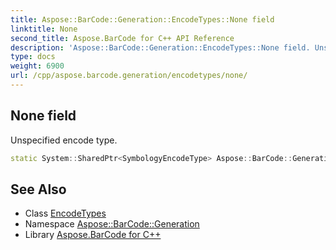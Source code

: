 ```yaml
---
title: Aspose::BarCode::Generation::EncodeTypes::None field
linktitle: None
second_title: Aspose.BarCode for C++ API Reference
description: 'Aspose::BarCode::Generation::EncodeTypes::None field. Unspecified encode type in C++.'
type: docs
weight: 6900
url: /cpp/aspose.barcode.generation/encodetypes/none/
---
```

## None field


Unspecified encode type.

```cpp
static System::SharedPtr<SymbologyEncodeType> Aspose::BarCode::Generation::EncodeTypes::None
```




## See Also

* Class [EncodeTypes](../)
* Namespace [Aspose::BarCode::Generation](../../)
* Library [Aspose.BarCode for C++](../../../)
